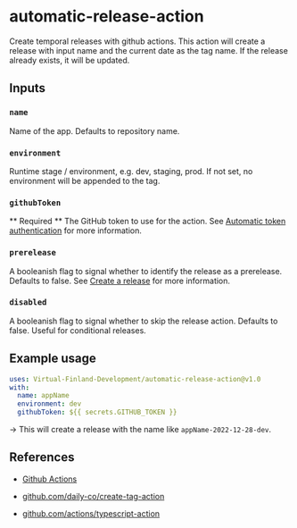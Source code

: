# automatic-release-action

Create temporal releases with github actions. This action will create a release with input name and the current date as the tag name. If the release already exists, it will be updated.

## Inputs

### `name`

Name of the app. Defaults to repository name.

### `environment`

Runtime stage / environment, e.g. dev, staging, prod. If not set, no environment will be appended to the tag.

### `githubToken`

** Required ** The GitHub token to use for the action. See [Automatic token authentication](https://docs.github.com/en/actions/security-guides/automatic-token-authentication) for more information.

### `prerelease`

A booleanish flag to signal whether to identify the release as a prerelease. Defaults to false. See [Create a release](https://docs.github.com/en/rest/releases/releases?apiVersion=2022-11-28#create-a-release) for more information.

### `disabled`

A booleanish flag to signal whether to skip the release action. Defaults to false. Useful for conditional releases.

## Example usage

```yaml
uses: Virtual-Finland-Development/automatic-release-action@v1.0
with:
  name: appName
  environment: dev
  githubToken: ${{ secrets.GITHUB_TOKEN }}
```

-> This will create a release with the name like `appName-2022-12-28-dev`.

## References

- [Github Actions](https://docs.github.com/en/actions/creating-actions)

- [github.com/daily-co/create-tag-action](https://github.com/daily-co/create-tag-action)

- [github.com/actions/typescript-action](https://github.com/actions/typescript-action)
